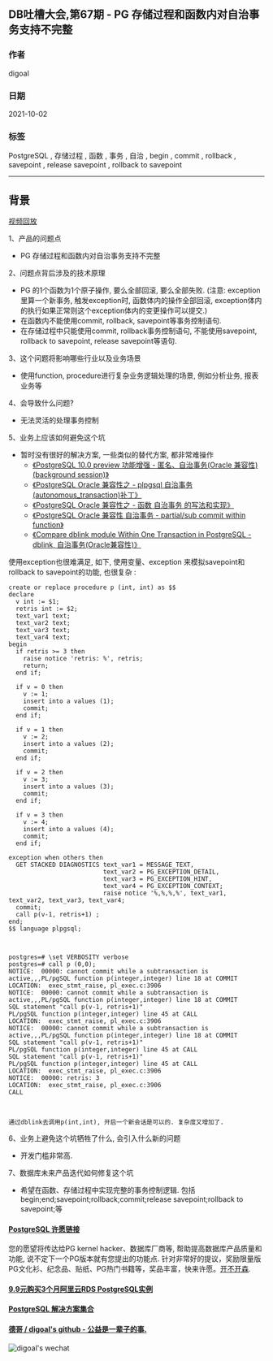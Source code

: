 ## DB吐槽大会,第67期 - PG 存储过程和函数内对自治事务支持不完整  
  
### 作者  
digoal  
  
### 日期  
2021-10-02  
  
### 标签  
PostgreSQL , 存储过程 , 函数 , 事务 , 自治 , begin , commit , rollback , savepoint , release savepoint , rollback to savepoint     
  
----  
  
## 背景  
[视频回放]()  
  
1、产品的问题点  
- PG 存储过程和函数内对自治事务支持不完整  
  
2、问题点背后涉及的技术原理  
- PG 的1个函数为1个原子操作, 要么全部回滚, 要么全部失败. (注意: exception里算一个新事务, 触发exception时, 函数体内的操作全部回滚, exception体内的执行如果正常则这个exception体内的变更操作可以提交.)    
- 在函数内不能使用commit, rollback, savepoint等事务控制语句.  
- 在存储过程中只能使用commit, rollback事务控制语句, 不能使用savepoint, rollback to savepoint, release savepoint等语句.   
  
3、这个问题将影响哪些行业以及业务场景  
- 使用function, procedure进行复杂业务逻辑处理的场景, 例如分析业务, 报表业务等  
  
4、会导致什么问题?  
- 无法灵活的处理事务控制  
  
5、业务上应该如何避免这个坑  
- 暂时没有很好的解决方案, 一些类似的替代方案, 都非常难操作  
    - [《PostgreSQL 10.0 preview 功能增强 - 匿名、自治事务(Oracle 兼容性)(background session)》](../201703/20170312_22.md)    
    - [《PostgreSQL Oracle 兼容性之 - plpgsql 自治事务(autonomous_transaction)补丁》](../201611/20161104_01.md)    
    - [《PostgreSQL Oracle 兼容性之 - 函数 自治事务 的写法和实现》](../201602/20160203_02.md)    
    - [《PostgreSQL Oracle 兼容性 自治事务 - partial/sub commit within function》](../201505/20150514_01.md)    
    - [《Compare dblink module Within One Transaction in PostgreSQL - dblink, 自治事务(Oracle兼容性)》](../201102/20110214_02.md)    
  
使用exception也很难满足, 如下, 使用变量、exception 来模拟savepoint和rollback to savepoint的功能, 也很复杂 :  
  
```  
create or replace procedure p (int, int) as $$  
declare  
  v int := $1;  
  retris int := $2;  
  text_var1 text;  
  text_var2 text;  
  text_var3 text;  
  text_var4 text;  
begin  
  if retris >= 3 then   
    raise notice 'retris: %', retris;   
    return;   
  end if;    
    
  if v = 0 then  
    v := 1;  
    insert into a values (1);   
    commit;  
  end if;  
    
  if v = 1 then   
    v := 2;  
    insert into a values (2);  
    commit;  
  end if;   
  
  if v = 2 then   
    v := 3;   
    insert into a values (3);   
    commit;   
  end if;   
  
  if v = 3 then   
    v := 4;   
    insert into a values (4);   
    commit;   
  end if;   
  
exception when others then   
  GET STACKED DIAGNOSTICS text_var1 = MESSAGE_TEXT,  
                          text_var2 = PG_EXCEPTION_DETAIL,  
                          text_var3 = PG_EXCEPTION_HINT,  
                          text_var4 = PG_EXCEPTION_CONTEXT;  
                          raise notice '%,%,%,%', text_var1, text_var2, text_var3, text_var4;  
  commit;  
  call p(v-1, retris+1) ;   
end;   
$$ language plpgsql;   
  
  
  
postgres=# \set VERBOSITY verbose  
postgres=# call p (0,0);  
NOTICE:  00000: cannot commit while a subtransaction is active,,,PL/pgSQL function p(integer,integer) line 18 at COMMIT  
LOCATION:  exec_stmt_raise, pl_exec.c:3906  
NOTICE:  00000: cannot commit while a subtransaction is active,,,PL/pgSQL function p(integer,integer) line 18 at COMMIT  
SQL statement "call p(v-1, retris+1)"  
PL/pgSQL function p(integer,integer) line 45 at CALL  
LOCATION:  exec_stmt_raise, pl_exec.c:3906  
NOTICE:  00000: cannot commit while a subtransaction is active,,,PL/pgSQL function p(integer,integer) line 18 at COMMIT  
SQL statement "call p(v-1, retris+1)"  
PL/pgSQL function p(integer,integer) line 45 at CALL  
SQL statement "call p(v-1, retris+1)"  
PL/pgSQL function p(integer,integer) line 45 at CALL  
LOCATION:  exec_stmt_raise, pl_exec.c:3906  
NOTICE:  00000: retris: 3  
LOCATION:  exec_stmt_raise, pl_exec.c:3906  
CALL  
  
  
  
通过dblink去调用p(int,int), 开启一个新会话是可以的. 复杂度又增加了.    
```  
  
6、业务上避免这个坑牺牲了什么, 会引入什么新的问题  
- 开发门槛非常高.    
  
7、数据库未来产品迭代如何修复这个坑  
- 希望在函数、存储过程中实现完整的事务控制逻辑. 包括begin;end;savepoint;rollback;commit;release savepoint;rollback to savepoint;等   
  
  
  
#### [PostgreSQL 许愿链接](https://github.com/digoal/blog/issues/76 "269ac3d1c492e938c0191101c7238216")
您的愿望将传达给PG kernel hacker、数据库厂商等, 帮助提高数据库产品质量和功能, 说不定下一个PG版本就有您提出的功能点. 针对非常好的提议，奖励限量版PG文化衫、纪念品、贴纸、PG热门书籍等，奖品丰富，快来许愿。[开不开森](https://github.com/digoal/blog/issues/76 "269ac3d1c492e938c0191101c7238216").  
  
  
#### [9.9元购买3个月阿里云RDS PostgreSQL实例](https://www.aliyun.com/database/postgresqlactivity "57258f76c37864c6e6d23383d05714ea")
  
  
#### [PostgreSQL 解决方案集合](https://yq.aliyun.com/topic/118 "40cff096e9ed7122c512b35d8561d9c8")
  
  
#### [德哥 / digoal's github - 公益是一辈子的事.](https://github.com/digoal/blog/blob/master/README.md "22709685feb7cab07d30f30387f0a9ae")
  
  
![digoal's wechat](../pic/digoal_weixin.jpg "f7ad92eeba24523fd47a6e1a0e691b59")
  
